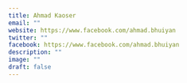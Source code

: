 ```yaml
---
title: Ahmad Kaoser
email: ""
website: https://www.facebook.com/ahmad.bhuiyan
twitter: ""
facebook: https://www.facebook.com/ahmad.bhuiyan
description: ""
image: ""
draft: false
---
```

